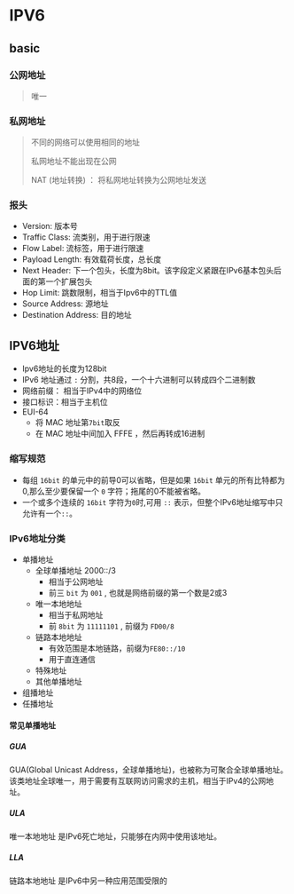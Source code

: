 # IPV6

## basic

### 公网地址

> 唯一

### 私网地址

> 不同的网络可以使用相同的地址
>
>私网地址不能出现在公网
>
>NAT (地址转换) ： 将私网地址转换为公网地址发送

### 报头

- Version: 版本号
- Traffic Class: 流类别，用于进行限速
- Flow Label: 流标签，用于进行限速
- Payload Length: 有效载荷长度，总长度
- Next Header: 下一个包头，长度为8bit。该字段定义紧跟在IPv6基本包头后面的第一个扩展包头
- Hop Limit: 跳数限制，相当于Ipv6中的TTL值
- Source Address: 源地址
- Destination Address: 目的地址

## IPV6地址

- Ipv6地址的长度为128bit
- IPv6 地址通过 `:` 分割，共8段，一个十六进制可以转成四个二进制数
- 网络前缀： 相当于IPv4中的网络位
- 接口标识：相当于主机位
- EUI-64
  - 将 MAC 地址第`7bit`取反
  - 在 MAC 地址中间加入 FFFE ，然后再转成16进制

### 缩写规范

- 每组 `16bit` 的单元中的前导0可以省略，但是如果 `16bit` 单元的所有比特都为0,那么至少要保留一个 `0` 字符；拖尾的0不能被省略。
- 一个或多个连续的 `16bit` 字符为`0`时,可用 `::` 表示，但整个IPv6地址缩写中只允许有一个`::`。

### IPv6地址分类

- 单播地址
  - 全球单播地址 2000::/3
    - 相当于公网地址
    - 前三 `bit` 为 `001` , 也就是网络前缀的第一个数是2或3
  - 唯一本地地址
    - 相当于私网地址
    - 前 `8bit` 为 `11111101` ,  前缀为 `FD00/8`
  - 链路本地地址
    - 有效范围是本地链路，前缀为`FE80::/10`
    - 用于直连通信
  - 特殊地址
  - 其他单播地址
- 组播地址
- 任播地址

#### 常见单播地址

##### GUA

GUA(Global Unicast Address，全球单播地址)，也被称为可聚合全球单播地址。该类地址全球唯一，用于需要有互联网访问需求的主机，相当于IPv4的公网地址。

##### ULA

唯一本地地址 是IPv6死亡地址，只能够在内网中使用该地址。

##### LLA

链路本地地址 是IPv6中另一种应用范围受限的
